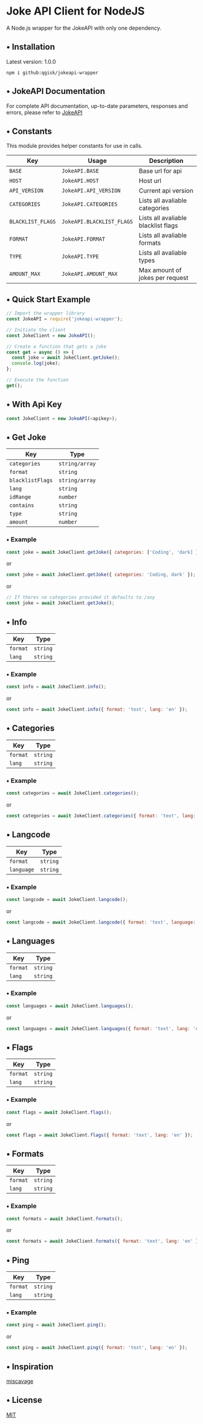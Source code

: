# Joke API Client for NodeJS

A Node.js wrapper for the JokeAPI with only one dependency.

## • Installation

Latest version: 1.0.0

`npm i github:qgisk/jokeapi-wrapper`

## • JokeAPI Documentation

For complete API documentation, up-to-date parameters, responses and errors, please refer to [JokeAPI](https://jokeapi.dev)

## • Constants

This module provides helper constants for use in calls.

| Key               | Usage                     | Description                         |
| ----------------- | ------------------------- | ----------------------------------- |
| `BASE`            | `JokeAPI.BASE`            | Base url for api                    |
| `HOST`            | `JokeAPI.HOST`            | Host url                            |
| `API_VERSION`     | `JokeAPI.API_VERSION`     | Current api version                 |
| `CATEGORIES`      | `JokeAPI.CATEGORIES`      | Lists all avaliable categories      |
| `BLACKLIST_FLAGS` | `JokeAPI.BLACKLIST_FLAGS` | Lists all avaliable blacklist flags |
| `FORMAT`          | `JokeAPI.FORMAT`          | Lists all avaliable formats         |
| `TYPE`            | `JokeAPI.TYPE`            | Lists all avaliable types           |
| `AMOUNT_MAX`      | `JokeAPI.AMOUNT_MAX`      | Max amount of jokes per request     |

## • Quick Start Example

```javascript
// Import the wrapper library
const JokeAPI = require('jokeapi-wrapper');

// Initiate the client
const JokeClient = new JokeAPI();

// Create a function that gets a joke
const get = async () => {
  const joke = await JokeClient.getJoke();
  console.log(joke);
};

// Execute the function
get();
```

## • With Api Key

```javascript
const JokeClient = new JokeAPI(<apikey>);

```

## • Get Joke

| Key              | Type           |
| ---------------- | -------------- |
| `categories`     | `string/array` |
| `format`         | `string`       |
| `blacklistFlags` | `string/array` |
| `lang`           | `string`       |
| `idRange`        | `number`       |
| `contains`       | `string`       |
| `type`           | `string`       |
| `amount`         | `number`       |

### • Example

```javascript
const joke = await JokeClient.getJoke({ categories: ['Coding', 'dark] });
```

or

```javascript
const joke = await JokeClient.getJoke({ categories: 'Coding, dark' });
```

or

```javascript
// If theres no categories provided it defaults to /any
const joke = await JokeClient.getJoke();
```

## • Info

| Key      | Type     |
| -------- | -------- |
| `format` | `string` |
| `lang`   | `string` |

### • Example

```javascript
const info = await JokeClient.info();
```

or

```javascript
const info = await JokeClient.info({ format: 'text', lang: 'en' });
```

## • Categories

| Key      | Type     |
| -------- | -------- |
| `format` | `string` |
| `lang`   | `string` |

### • Example

```javascript
const categories = await JokeClient.categories();
```

or

```javascript
const categories = await JokeClient.categories({ format: 'text', lang: 'en' });
```

## • Langcode

| Key        | Type     |
| ---------- | -------- |
| `format`   | `string` |
| `language` | `string` |

### • Example

```javascript
const langcode = await JokeClient.langcode();
```

or

```javascript
const langcode = await JokeClient.langcode({ format: 'text', language: 'english' });
```

## • Languages

| Key      | Type     |
| -------- | -------- |
| `format` | `string` |
| `lang`   | `string` |

### • Example

```javascript
const languages = await JokeClient.languages();
```

or

```javascript
const languages = await JokeClient.languages({ format: 'text', lang: 'en' });
```

## • Flags

| Key      | Type     |
| -------- | -------- |
| `format` | `string` |
| `lang`   | `string` |

### • Example

```javascript
const flags = await JokeClient.flags();
```

or

```javascript
const flags = await JokeClient.flags({ format: 'text', lang: 'en' });
```

## • Formats

| Key      | Type     |
| -------- | -------- |
| `format` | `string` |
| `lang`   | `string` |

### • Example

```javascript
const formats = await JokeClient.formats();
```

or

```javascript
const formats = await JokeClient.formats({ format: 'text', lang: 'en' });
```

## • Ping

| Key      | Type     |
| -------- | -------- |
| `format` | `string` |
| `lang`   | `string` |

### • Example

```javascript
const ping = await JokeClient.ping();
```

or

```javascript
const ping = await JokeClient.ping({ format: 'text', lang: 'en' });
```

## • Inspiration

[miscavage](https://github.com/miscavage/CoinGecko-API/)

## • License

[MIT](LICENSE)
